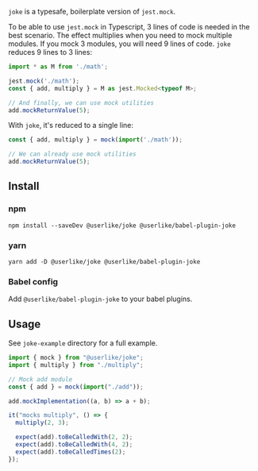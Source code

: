 `joke` is a typesafe, boilerplate version of `jest.mock`.

To be able to use `jest.mock` in Typescript, 3 lines of code is needed in the best scenario. The effect multiplies when you need to mock multiple modules. If you mock 3 modules, you will need 9 lines of code. `joke` reduces 9 lines to 3 lines:

```typescript
import * as M from './math';

jest.mock('./math');
const { add, multiply } = M as jest.Mocked<typeof M>;

// And finally, we can use mock utilities
add.mockReturnValue(5);
```

With `joke`, it's reduced to a single line:

```typescript
const { add, multiply } = mock(import('./math'));

// We can already use mock utilities
add.mockReturnValue(5);
```

## Install

### npm

```
npm install --saveDev @userlike/joke @userlike/babel-plugin-joke
```

### yarn

```
yarn add -D @userlike/joke @userlike/babel-plugin-joke
```

### Babel config 

Add `@userlike/babel-plugin-joke` to your babel plugins.

## Usage

See `joke-example` directory for a full example.

```typescript
import { mock } from "@userlike/joke";
import { multiply } from "./multiply";

// Mock add module
const { add } = mock(import("./add"));

add.mockImplementation((a, b) => a + b);

it("mocks multiply", () => {
  multiply(2, 3);

  expect(add).toBeCalledWith(2, 2);
  expect(add).toBeCalledWith(4, 2);
  expect(add).toBeCalledTimes(2);
});